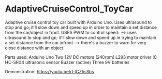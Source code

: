 # AdaptiveCruiseControl_ToyCar

Adaptive cruise control toy car built with Arduino Uno. Uses ultrasound to stop and go; it’ll slow down and speed up in order to maintain a set distance from the car/object in front.
USES PWM to control speed:
--> uses ultrasound to stop and go; it'll slow down and speed up in trying to maintain a set distance from the car infront 
--> there's a buzzer to warn for very close distance with an object  

Parts used:
Arduino Uno
Two 12V DC motors (240rpm)
L293 motor driver IC
HC-SR04 ultrasonic sensor
Buzzer (active)
Three 9V batteries

Demonstration: https://youtu.be/rI-lCZ5sSbs
